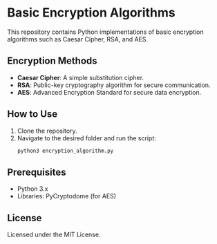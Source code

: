# Basic Encryption Algorithms
This repository contains Python implementations of basic encryption algorithms such as Caesar Cipher, RSA, and AES.

## Encryption Methods
- **Caesar Cipher**: A simple substitution cipher.
- **RSA**: Public-key cryptography algorithm for secure communication.
- **AES**: Advanced Encryption Standard for secure data encryption.

## How to Use
1. Clone the repository.
2. Navigate to the desired folder and run the script:
   ```bash
   python3 encryption_algorithm.py
   ```

## Prerequisites
- Python 3.x
- Libraries: PyCryptodome (for AES)

## License
Licensed under the MIT License.
